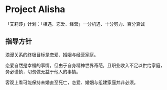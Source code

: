 # Project Alisha

「艾莉莎」计划：「相遇、恋爱、经营」一分机遇、十分努力、百分真诚

## 指导方针

浪漫关系的终极目标是恋爱、婚姻与经营家庭。

恋爱自然是幸福的事情，但由于自身精神世界奇葩，且职业收入不足以供给家庭，务必谨慎，切勿做无益于他人的事情。

客观上看可能保持未婚直至死亡，恋爱、婚姻与组建家庭并非必须。
